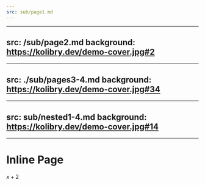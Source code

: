 ```yaml
---
src: sub/page1.md
---
```


---
src: /sub/page2.md
background: https://kolibry.dev/demo-cover.jpg#2
---

---
src: ./sub/pages3-4.md
background: https://kolibry.dev/demo-cover.jpg#34
---

---
src: sub/nested1-4.md
background: https://kolibry.dev/demo-cover.jpg#14
---

---

# Inline Page

$x+2$
